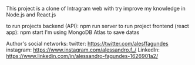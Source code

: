 This project is a clone of Intragram web with try improve my knowledge in Node.js and React.js

to run projects backend (API): npm run server
to run project frontend (react app): npm start
I'm using MongoDB Atlas to save datas

Author's social networks:
twitter: https://twitter.com/alesffagundes
instagram: https://www.instagram.com/alessandro.f_/
LinkedIn: https://www.linkedin.com/in/alessandro-fagundes-1626901a2/
